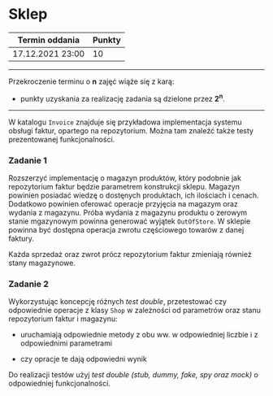 # Sklep

| Termin oddania | Punkty     |
|----------------|:-----------|
|  17.12.2021  23:00 |  10     |

--- 
Przekroczenie terminu o **n** zajęć wiąże się z karą:
- punkty uzyskania za realizację zadania są dzielone przez **2<sup>n</sup>**.

--- 
W katalogu `Invoice` znajduje się przykładowa implementacja systemu
obsługi faktur, opartego na repozytorium. Można tam znaleźć także testy 
prezentowanej funkcjonalności.

### Zadanie 1
Rozszerzyć implementację o magazyn produktów, który podobnie jak 
repozytorium faktur będzie parametrem konstrukcji sklepu. 
Magazyn powinien posiadać wiedzę o dostęnych produktach, ich ilościach i cenach.
Dodatkowo powinien oferować operacje przyjęcia na magazym oraz wydania z magazynu.
Próba wydania z magazynu produktu o zerowym stanie mgazynowym powinna 
generować wyjątek `OutOfStore`. 
W sklepie powinna być dostępna operacja zwrotu częściowego towarów z danej
faktury.

Każda sprzedaż oraz zwrot prócz repozytorium faktur zmieniają również 
stany magazynowe.

### Zadanie 2
Wykorzystując koncepcję różnych *test double*, przetestować czy odpowiednie
operacje z klasy `Shop` w zależności od parametrów oraz stanu repozytorium 
faktur i magazynu:
- uruchamiają odpowiednie metody z obu ww. w odpowiedniej liczbie 
  i z odpowiednimi parametrami
  
- czy opracje te dają odpowiedni wynik

Do realizacji testów użyj *test double (stub, dummy, fake, spy oraz mock)* 
o odpowiedniej funkcjonalności.
